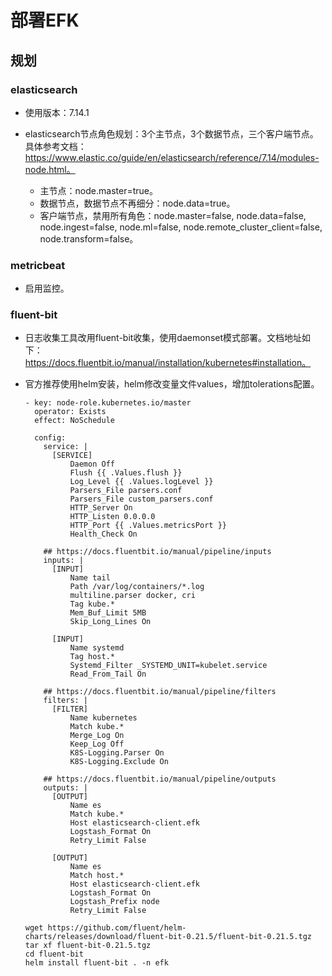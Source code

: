 # 部署EFK

## 规划
### elasticsearch
- 使用版本：7.14.1

- elasticsearch节点角色规划：3个主节点，3个数据节点，三个客户端节点。具体参考文档：https://www.elastic.co/guide/en/elasticsearch/reference/7.14/modules-node.html。
    - 主节点：node.master=true。
    - 数据节点，数据节点不再细分：node.data=true。
    - 客户端节点，禁用所有角色：node.master=false, node.data=false, node.ingest=false, node.ml=false, node.remote_cluster_client=false, node.transform=false。

### metricbeat
- 启用监控。

### fluent-bit
- 日志收集工具改用fluent-bit收集，使用daemonset模式部署。文档地址如下：https://docs.fluentbit.io/manual/installation/kubernetes#installation。

- 官方推荐使用helm安装，helm修改变量文件values，增加tolerations配置。
  ```shell
  - key: node-role.kubernetes.io/master
    operator: Exists
    effect: NoSchedule
  ```
  
  ```shell
    config:
      service: |
        [SERVICE]
            Daemon Off
            Flush {{ .Values.flush }}
            Log_Level {{ .Values.logLevel }}
            Parsers_File parsers.conf
            Parsers_File custom_parsers.conf
            HTTP_Server On
            HTTP_Listen 0.0.0.0
            HTTP_Port {{ .Values.metricsPort }}
            Health_Check On
    
      ## https://docs.fluentbit.io/manual/pipeline/inputs
      inputs: |
        [INPUT]
            Name tail
            Path /var/log/containers/*.log
            multiline.parser docker, cri
            Tag kube.*
            Mem_Buf_Limit 5MB
            Skip_Long_Lines On
    
        [INPUT]
            Name systemd
            Tag host.*
            Systemd_Filter _SYSTEMD_UNIT=kubelet.service
            Read_From_Tail On
    
      ## https://docs.fluentbit.io/manual/pipeline/filters
      filters: |
        [FILTER]
            Name kubernetes
            Match kube.*
            Merge_Log On
            Keep_Log Off
            K8S-Logging.Parser On
            K8S-Logging.Exclude On
    
      ## https://docs.fluentbit.io/manual/pipeline/outputs
      outputs: |
        [OUTPUT]
            Name es
            Match kube.*
            Host elasticsearch-client.efk
            Logstash_Format On
            Retry_Limit False
    
        [OUTPUT]
            Name es
            Match host.*
            Host elasticsearch-client.efk
            Logstash_Format On
            Logstash_Prefix node
            Retry_Limit False
  ```
  
  ```shell
  wget https://github.com/fluent/helm-charts/releases/download/fluent-bit-0.21.5/fluent-bit-0.21.5.tgz
  tar xf fluent-bit-0.21.5.tgz 
  cd fluent-bit
  helm install fluent-bit . -n efk
  ```
